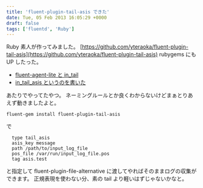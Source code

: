 ```yaml
---
title: 'fluent-plugin-tail-asis できた'
date: Tue, 05 Feb 2013 16:05:29 +0000
draft: false
tags: ['fluentd', 'Ruby']
---
```


Ruby 素人が作ってみました。 [https://github.com/yteraoka/fluent-plugin-tail-asis](https://github.com/yteraoka/fluent-plugin-tail-asis) rubygems にも UP したった。

* [fluent-agent-lite と in\_tail](/2013/01/fluent-agent-lite-and-in_tail/)
* [in\_tail\_asis というのを書いた](/2013/02/in_tail_asis/)

あたりでやってたやつ。 ネーミングルールとか良くわからないけどまぁとりあえず動きましたよと。

```
fluent-gem install fluent-plugin-tail-asis
```

で

```
  type tail_asis
  asis_key message
  path /path/to/input_log_file
  pos_file /var/run/input_log_file.pos
  tag asis.test  
```

と指定して fluent-plugin-file-alternative に渡してやればそのままログの収集ができます。 正規表現を使わない分、素の tail より軽いはずじゃないかなと。
